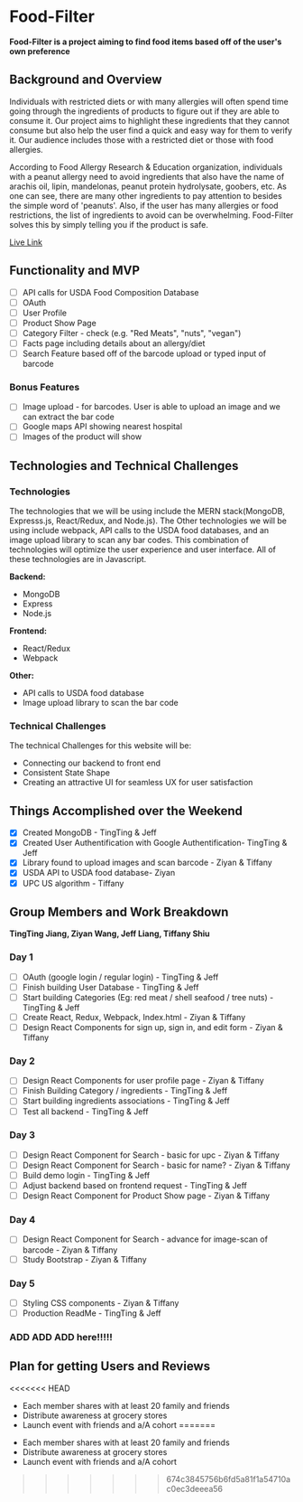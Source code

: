 # Food-Filter

**Food-Filter is a project aiming to find food items based off of the user's own preference**

## Background and Overview

Individuals with restricted diets or with many allergies will often spend time going through the ingredients of products to figure out if they are able to consume it. Our project aims to highlight these ingredients that they cannot consume but also help the user find a quick and easy way for them to verify it. Our audience includes those with a restricted diet or those with food allergies.

According to Food Allergy Research & Education organization, individuals with a peanut allergy need to avoid ingredients that also have the name of arachis oil, lipin, mandelonas, peanut protein hydrolysate, goobers, etc. As one can see, there are many other ingredients to pay attention to besides the simple word of 'peanuts'. Also, if the user has many allergies or food restrictions, the list of ingredients to avoid can be overwhelming. Food-Filter solves this by simply telling you if the product is safe.

[Live Link](https://github.com/jeffliang0318/food-filter)

## Functionality and MVP

* [ ] API calls for USDA Food Composition Database
* [ ] OAuth
* [ ] User Profile
* [ ] Product Show Page
* [ ] Category Filter - check (e.g. "Red Meats", "nuts", "vegan")
* [ ] Facts page including details about an allergy/diet
* [ ] Search Feature based off of the barcode upload or typed input of barcode

### Bonus Features

* [ ] Image upload - for barcodes. User is able to upload an image and we can extract the bar code
* [ ] Google maps API showing nearest hospital
* [ ] Images of the product will show

## Technologies and Technical Challenges

### Technologies

The technologies that we will be using include the MERN stack(MongoDB, Expresss.js, React/Redux, and Node.js). The Other technologies we will be using include webpack, API calls to the USDA food databases, and an image upload library to scan any bar codes. This combination of technologies will optimize the user experience and user interface. All of these technologies are in Javascript.

**Backend:**

* MongoDB
* Express
* Node.js

**Frontend:**

* React/Redux
* Webpack

**Other:**

* API calls to USDA food database
* Image upload library to scan the bar code

### Technical Challenges

The technical Challenges for this website will be:

* Connecting our backend to front end
* Consistent State Shape
* Creating an attractive UI for seamless UX for user satisfaction

## Things Accomplished over the Weekend

* [x] Created MongoDB - TingTing & Jeff
* [x] Created User Authentification with Google Authentification- TingTing & Jeff
* [x] Library found to upload images and scan barcode - Ziyan & Tiffany
* [x] USDA API to USDA food database- Ziyan
* [x] UPC US algorithm - Tiffany

## Group Members and Work Breakdown

**TingTing Jiang, Ziyan Wang, Jeff Liang, Tiffany Shiu**

### Day 1

* [ ] OAuth (google login / regular login) - TingTing & Jeff
* [ ] Finish building User Database - TingTing & Jeff
* [ ] Start building Categories (Eg: red meat / shell seafood / tree nuts) - TingTing & Jeff
* [ ] Create React, Redux, Webpack, Index.html - Ziyan & Tiffany
* [ ] Design React Components for sign up, sign in, and edit form - Ziyan & Tiffany

### Day 2

* [ ] Design React Components for user profile page - Ziyan & Tiffany
* [ ] Finish Building Category / ingredients - TingTing & Jeff
* [ ] Start building ingredients associations - TingTing & Jeff
* [ ] Test all backend - TingTing & Jeff

### Day 3

* [ ] Design React Component for Search - basic for upc - Ziyan & Tiffany
* [ ] Design React Component for Search - basic for name? - Ziyan & Tiffany
* [ ] Build demo login - TingTing & Jeff
* [ ] Adjust backend based on frontend request - TingTing & Jeff
* [ ] Design React Component for Product Show page - Ziyan & Tiffany

### Day 4

* [ ] Design React Component for Search - advance for image-scan of barcode - Ziyan & Tiffany
* [ ] Study Bootstrap - Ziyan & Tiffany

### Day 5

* [ ] Styling CSS components - Ziyan & Tiffany
* [ ] Production ReadMe - TingTing & Jeff

### ADD ADD ADD here!!!!!

## Plan for getting Users and Reviews
<<<<<<< HEAD

* Each member shares with at least 20 family and friends
* Distribute awareness at grocery stores
* Launch event with friends and a/A cohort
=======
- Each member shares with at least 20 family and friends
- Distribute awareness at grocery stores
- Launch event with friends and a/A cohort
>>>>>>> 674c3845756b6fd5a81f1a54710ac0ec3deeea56
